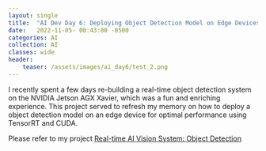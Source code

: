 ```yaml
---
layout: single
title:  "AI Dev Day 6: Deploying Object Detection Model on Edge Devices"
date:   2022-11-05- 00:43:00 -0500
categories: AI
collection: AI
classes: wide
header:
    teaser: /assets/images/ai_day6/test_2.png
--- 
```

I recently spent a few days re-building a real-time object detection system on the NVIDIA Jetson AGX Xavier, which was a fun and enriching experience. This project served to refresh my memory on how to deploy a object detection model on an edge device for optimal performance using TensorRT and CUDA.

Please refer to my project <a href="https://junyaopu.github.io/projects/2022-10-20-OD/">Real-time AI Vision System: Object Detection</a>


